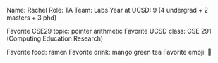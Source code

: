 Name:  Rachel 
Role:  TA 
Team:  Labs 
Year at UCSD: 9 (4 undergrad + 2 masters + 3 phd) 

Favorite CSE29 topic: pointer arithmetic 
Favorite UCSD class: CSE 291 (Computing Education Research)  

Favorite food: ramen 
Favorite drink: mango green tea 
Favorite emoji: 🫨 


